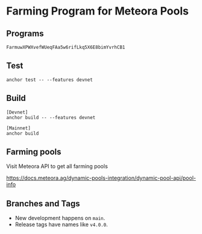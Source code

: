 # Farming Program for Meteora Pools

## Programs
`FarmuwXPWXvefWUeqFAa5w6rifLkq5X6E8bimYvrhCB1`

## Test
```
anchor test -- --features devnet
```

## Build
```
[Devnet]
anchor build -- --features devnet

[Mainnet]
anchor build
```

## Farming pools

Visit Meteora API to get all farming pools

https://docs.meteora.ag/dynamic-pools-integration/dynamic-pool-api/pool-info

## Branches and Tags
- New development happens on `main`.
- Release tags have names like `v4.0.0`.